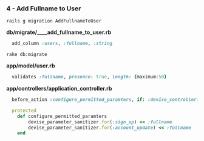 ### 4 - Add Fullname to User

    rails g migration AddFullnameToUser


**db/migrate/____add_fullname_to_user.rb**

```ruby
  add_column :users, :fullname, :string
```

    rake db:migrate

**app/model/user.rb**

```ruby
  validates :fullname, presence: true, length: {maximum:50}
```

**app/controllers/application_controller.rb**

```ruby
  before_action :configure_permitted_paramters, if: :devise_controller?

  protected
  	def configure_permitted_paramters
  		devise_parameter_sanitizer.for(:sign_up) << :fullname
  		devise_parameter_sanitizer.for(:account_update) << :fullname
  	end
```

